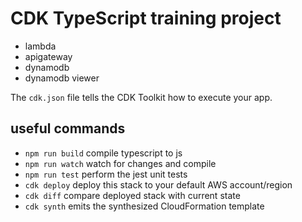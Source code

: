 # CDK TypeScript training project

- lambda
- apigateway
- dynamodb
- dynamodb viewer

The `cdk.json` file tells the CDK Toolkit how to execute your app.

## useful commands

- `npm run build` compile typescript to js
- `npm run watch` watch for changes and compile
- `npm run test` perform the jest unit tests
- `cdk deploy` deploy this stack to your default AWS account/region
- `cdk diff` compare deployed stack with current state
- `cdk synth` emits the synthesized CloudFormation template
